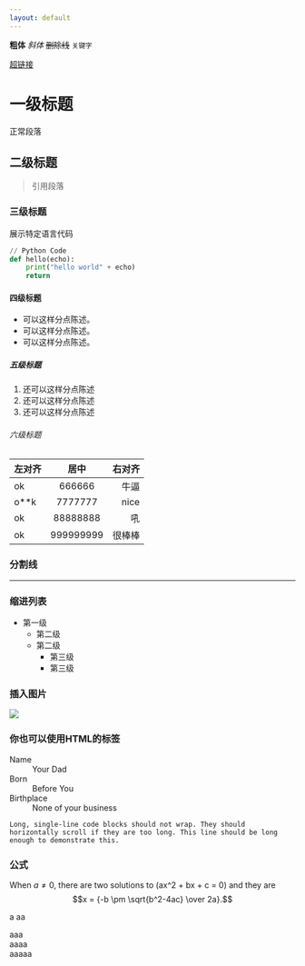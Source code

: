 ```yaml
---
layout: default
---
```


**粗体**
_斜体_
~~删除线~~
`关键字`

[超链接](https://ks0508.github.io/SE-project/)

# 一级标题

正常段落

## 二级标题

> 引用段落

### 三级标题

展示特定语言代码

```python
// Python Code
def hello(echo):
    print("hello world" + echo)
    return
```

#### 四级标题

*   可以这样分点陈述。
*   可以这样分点陈述。
*   可以这样分点陈述。

##### 五级标题

1.  还可以这样分点陈述
2.  还可以这样分点陈述
3.  还可以这样分点陈述

###### 六级标题

| 左对齐   | 居中      |右对齐 |
|:---------|:---------:|------:|
| ok      | 666666    | 牛逼  |
| o**k    | 7777777   | nice  |
| ok       | 88888888  | 吼    |
| ok       | 999999999 | 很棒棒 |

### 分割线

* * *

### 缩进列表

- 第一级
  - 第二级
  - 第二级
    - 第三级
    - 第三级


### 插入图片

![](https://guides.github.com/activities/hello-world/branching.png)


### 你也可以使用HTML的标签

<dl>
<dt>Name</dt>
<dd>Your Dad</dd>
<dt>Born</dt>
<dd>Before You</dd>
<dt>Birthplace</dt>
<dd>None of your business</dd>
</dl>

```
Long, single-line code blocks should not wrap. They should horizontally scroll if they are too long. This line should be long enough to demonstrate this.
```

### 公式

When $a \ne 0$, there are two solutions to \(ax^2 + bx + c = 0\) and they are
$$x = {-b \pm \sqrt{b^2-4ac} \over 2a}.$$


a
aa

aaa  
aaaa<br>
aaaaa

